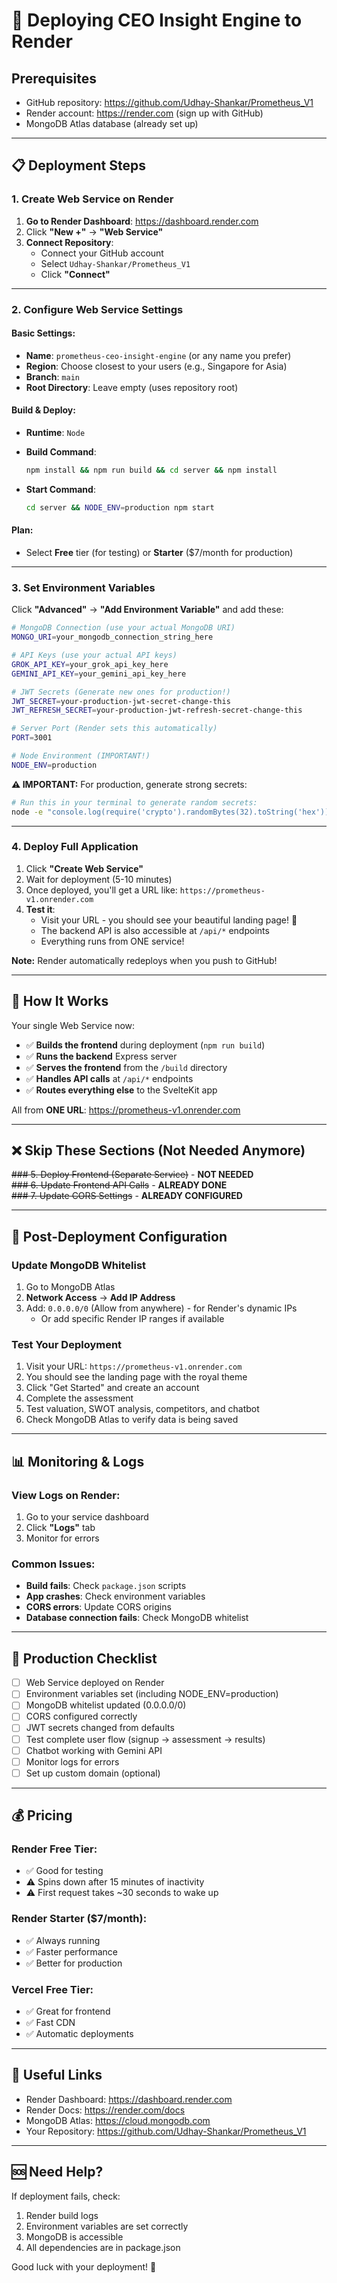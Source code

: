 # 🚀 Deploying CEO Insight Engine to Render

## Prerequisites
- GitHub repository: https://github.com/Udhay-Shankar/Prometheus_V1
- Render account: https://render.com (sign up with GitHub)
- MongoDB Atlas database (already set up)

---

## 📋 Deployment Steps

### 1. Create Web Service on Render

1. **Go to Render Dashboard**: https://dashboard.render.com
2. Click **"New +"** → **"Web Service"**
3. **Connect Repository**: 
   - Connect your GitHub account
   - Select `Udhay-Shankar/Prometheus_V1`
   - Click **"Connect"**

---

### 2. Configure Web Service Settings

#### **Basic Settings:**
- **Name**: `prometheus-ceo-insight-engine` (or any name you prefer)
- **Region**: Choose closest to your users (e.g., Singapore for Asia)
- **Branch**: `main`
- **Root Directory**: Leave empty (uses repository root)

#### **Build & Deploy:**
- **Runtime**: `Node`
- **Build Command**: 
  ```bash
  npm install && npm run build && cd server && npm install
  ```

- **Start Command**:
  ```bash
  cd server && NODE_ENV=production npm start
  ```

#### **Plan:**
- Select **Free** tier (for testing) or **Starter** ($7/month for production)

---

### 3. Set Environment Variables

Click **"Advanced"** → **"Add Environment Variable"** and add these:

```bash
# MongoDB Connection (use your actual MongoDB URI)
MONGO_URI=your_mongodb_connection_string_here

# API Keys (use your actual API keys)
GROK_API_KEY=your_grok_api_key_here
GEMINI_API_KEY=your_gemini_api_key_here

# JWT Secrets (Generate new ones for production!)
JWT_SECRET=your-production-jwt-secret-change-this
JWT_REFRESH_SECRET=your-production-jwt-refresh-secret-change-this

# Server Port (Render sets this automatically)
PORT=3001

# Node Environment (IMPORTANT!)
NODE_ENV=production
```

**⚠️ IMPORTANT:** For production, generate strong secrets:
```bash
# Run this in your terminal to generate random secrets:
node -e "console.log(require('crypto').randomBytes(32).toString('hex'))"
```

---

### 4. Deploy Full Application

1. Click **"Create Web Service"**
2. Wait for deployment (5-10 minutes)
3. Once deployed, you'll get a URL like: `https://prometheus-v1.onrender.com`
4. **Test it**: 
   - Visit your URL - you should see your beautiful landing page! 🎉
   - The backend API is also accessible at `/api/*` endpoints
   - Everything runs from ONE service!

**Note:** Render automatically redeploys when you push to GitHub!

---

## 🎯 How It Works

Your single Web Service now:
- ✅ **Builds the frontend** during deployment (`npm run build`)
- ✅ **Runs the backend** Express server
- ✅ **Serves the frontend** from the `/build` directory
- ✅ **Handles API calls** at `/api/*` endpoints
- ✅ **Routes everything else** to the SvelteKit app

All from **ONE URL**: https://prometheus-v1.onrender.com

---

## ❌ Skip These Sections (Not Needed Anymore)

~~### 5. Deploy Frontend (Separate Service)~~ - **NOT NEEDED**  
~~### 6. Update Frontend API Calls~~ - **ALREADY DONE**  
~~### 7. Update CORS Settings~~ - **ALREADY CONFIGURED**

---

## 🔧 Post-Deployment Configuration

### Update MongoDB Whitelist
1. Go to MongoDB Atlas
2. **Network Access** → **Add IP Address**
3. Add: `0.0.0.0/0` (Allow from anywhere) - for Render's dynamic IPs
   - Or add specific Render IP ranges if available

### Test Your Deployment
1. Visit your URL: `https://prometheus-v1.onrender.com`
2. You should see the landing page with the royal theme
3. Click "Get Started" and create an account
4. Complete the assessment
5. Test valuation, SWOT analysis, competitors, and chatbot
6. Check MongoDB Atlas to verify data is being saved

---

## 📊 Monitoring & Logs

### View Logs on Render:
1. Go to your service dashboard
2. Click **"Logs"** tab
3. Monitor for errors

### Common Issues:
- **Build fails**: Check `package.json` scripts
- **App crashes**: Check environment variables
- **CORS errors**: Update CORS origins
- **Database connection fails**: Check MongoDB whitelist

---

## 🎯 Production Checklist

- [ ] Web Service deployed on Render
- [ ] Environment variables set (including NODE_ENV=production)
- [ ] MongoDB whitelist updated (0.0.0.0/0)
- [ ] CORS configured correctly
- [ ] JWT secrets changed from defaults
- [ ] Test complete user flow (signup → assessment → results)
- [ ] Chatbot working with Gemini API
- [ ] Monitor logs for errors
- [ ] Set up custom domain (optional)

---

## 💰 Pricing

### Render Free Tier:
- ✅ Good for testing
- ⚠️ Spins down after 15 minutes of inactivity
- ⚠️ First request takes ~30 seconds to wake up

### Render Starter ($7/month):
- ✅ Always running
- ✅ Faster performance
- ✅ Better for production

### Vercel Free Tier:
- ✅ Great for frontend
- ✅ Fast CDN
- ✅ Automatic deployments

---

## 🔗 Useful Links

- Render Dashboard: https://dashboard.render.com
- Render Docs: https://render.com/docs
- MongoDB Atlas: https://cloud.mongodb.com
- Your Repository: https://github.com/Udhay-Shankar/Prometheus_V1

---

## 🆘 Need Help?

If deployment fails, check:
1. Render build logs
2. Environment variables are set correctly
3. MongoDB is accessible
4. All dependencies are in package.json

Good luck with your deployment! 🚀
